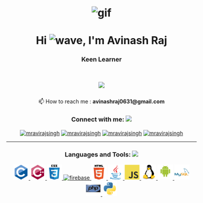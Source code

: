 <h1 align="center"><img src="https://user-images.githubusercontent.com/78635600/131914121-bd6c3802-0054-4960-838d-93859fc65e84.gif" alt="gif" width="500"/></h1>

<h1 align="center">Hi  <img src="https://user-images.githubusercontent.com/78635600/131915844-7d09c238-2129-4a20-acb1-04dea16ffcd9.gif" alt="wave" width="50"/>, I'm Avinash Raj</h1>
<h3 align="center">Keen Learner</h3>
<h1 align="center"><img src="https://user-images.githubusercontent.com/78635600/131917808-e615c9d9-6373-449c-acd3-633cca28144b.gif" width="100"/></h1>

<p align="center">📫 How to reach me  : <b>avinashraj0631@gmail.com</b></p>

<h3 align="center">Connect with me:  <img src="https://user-images.githubusercontent.com/78635600/131916889-c9d6ff07-df83-4ec6-9e24-0410693dbe7d.gif" width="100"/></h3> 
<p align="center">
<a href="https://twitter.com/mravirajsingh" target="blank"><img align="center" src="https://raw.githubusercontent.com/rahuldkjain/github-profile-readme-generator/master/src/images/icons/Social/twitter.svg" alt="mravirajsingh" height="30" width="40" /></a>
<a href="https://linkedin.com/in/mravirajsingh" target="blank"><img align="center" src="https://raw.githubusercontent.com/rahuldkjain/github-profile-readme-generator/master/src/images/icons/Social/linked-in-alt.svg" alt="mravirajsingh" height="30" width="40" /></a>
<a href="https://instagram.com/mravirajsingh" target="blank"><img align="center" src="https://raw.githubusercontent.com/rahuldkjain/github-profile-readme-generator/master/src/images/icons/Social/instagram.svg" alt="mravirajsingh" height="30" width="40" /></a>
<a href="https://www.hackerrank.com/mravirajsingh" target="blank"><img align="center" src="https://raw.githubusercontent.com/rahuldkjain/github-profile-readme-generator/master/src/images/icons/Social/hackerrank.svg" alt="mravirajsingh" height="30" width="40" /></a>
</p>
<hr>
<h3 align="center">Languages and Tools: <img src="https://user-images.githubusercontent.com/78635600/131919976-b74f1e44-59ce-49e6-8ae5-414af5565a0b.gif" width="50"/></h3>
<p align="center">  <a href="https://www.cprogramming.com/" target="_blank"> <img src="https://raw.githubusercontent.com/devicons/devicon/master/icons/c/c-original.svg" alt="c" width="40" height="40"/> </a> <a href="https://www.w3schools.com/cpp/" target="_blank"> <img src="https://raw.githubusercontent.com/devicons/devicon/master/icons/cplusplus/cplusplus-original.svg" alt="cplusplus" width="40" height="40"/> </a> <a href="https://www.w3schools.com/css/" target="_blank"> <img src="https://raw.githubusercontent.com/devicons/devicon/master/icons/css3/css3-original-wordmark.svg" alt="css3" width="40" height="40"/> </a> <a href="https://firebase.google.com/" target="_blank"> <img src="https://www.vectorlogo.zone/logos/firebase/firebase-icon.svg" alt="firebase" width="40" height="40"/> </a> <a href="https://www.w3.org/html/" target="_blank"> <img src="https://raw.githubusercontent.com/devicons/devicon/master/icons/html5/html5-original-wordmark.svg" alt="html5" width="40" height="40"/> </a> <a href="https://www.java.com" target="_blank"> <img src="https://raw.githubusercontent.com/devicons/devicon/master/icons/java/java-original.svg" alt="java" width="40" height="40"/> </a> <a href="https://developer.mozilla.org/en-US/docs/Web/JavaScript" target="_blank"> <img src="https://raw.githubusercontent.com/devicons/devicon/master/icons/javascript/javascript-original.svg" alt="javascript" width="40" height="40"/> </a> <a href="https://www.linux.org/" target="_blank"> <img src="https://raw.githubusercontent.com/devicons/devicon/master/icons/linux/linux-original.svg" alt="linux" width="40" height="40"/> </a> <a href="https://www.mysql.com/" target="_blank"><a href="https://developer.android.com" target="_blank"> <img src="https://raw.githubusercontent.com/devicons/devicon/master/icons/android/android-original-wordmark.svg" alt="android" width="40" height="40"/> </a> <img src="https://raw.githubusercontent.com/devicons/devicon/master/icons/mysql/mysql-original-wordmark.svg" alt="mysql" width="40" height="40"/> </a> <a href="https://www.php.net" target="_blank"> <img src="https://raw.githubusercontent.com/devicons/devicon/master/icons/php/php-original.svg" alt="php" width="40" height="40"/> </a> <a href="https://www.python.org" target="_blank"> <img src="https://raw.githubusercontent.com/devicons/devicon/master/icons/python/python-original.svg" alt="python" width="40" height="40"/> </a> </p>
